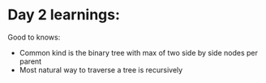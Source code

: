 # Day 2 learnings:
Good to knows:<br>
- Common kind is the binary tree with max of two side by side nodes per parent
- Most natural way to traverse a tree is recursively